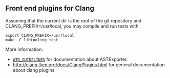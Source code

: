 Front end plugins for Clang
---------------------------

Assuming that the current dir is the root of the git repository and CLANG_PREFIX=/usr/local, you may compile and run tests with

```console
export CLANG_PREFIX=/usr/local
make -C libtooling test
```

More information:

- [`ATD_GUIDELINES`](https://github.com/facebook/infer/blob/main/facebook-clang-plugins/libtooling/ATD_GUIDELINES.md) for documentation about ASTExporter.
- http://clang.llvm.org/docs/ClangPlugins.html for general documentation about clang plugins
